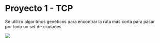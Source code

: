# Proyecto 1 - TCP
Se utilizo algoritmos genéticos para encontrar la ruta más corta para pasar por todo un set de ciudades.

![](./tsp_evolution.gif)